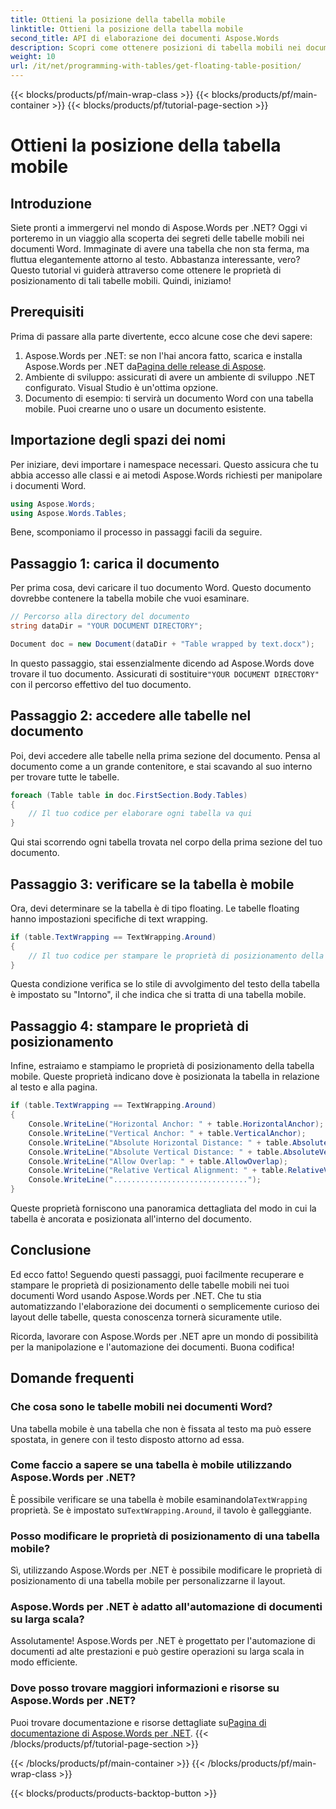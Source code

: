 ```yaml
---
title: Ottieni la posizione della tabella mobile
linktitle: Ottieni la posizione della tabella mobile
second_title: API di elaborazione dei documenti Aspose.Words
description: Scopri come ottenere posizioni di tabella mobili nei documenti Word usando Aspose.Words per .NET. Questa guida dettagliata, passo dopo passo, ti guiderà attraverso tutto ciò che devi sapere.
weight: 10
url: /it/net/programming-with-tables/get-floating-table-position/
---
```


{{< blocks/products/pf/main-wrap-class >}}
{{< blocks/products/pf/main-container >}}
{{< blocks/products/pf/tutorial-page-section >}}

# Ottieni la posizione della tabella mobile

## Introduzione

Siete pronti a immergervi nel mondo di Aspose.Words per .NET? Oggi vi porteremo in un viaggio alla scoperta dei segreti delle tabelle mobili nei documenti Word. Immaginate di avere una tabella che non sta ferma, ma fluttua elegantemente attorno al testo. Abbastanza interessante, vero? Questo tutorial vi guiderà attraverso come ottenere le proprietà di posizionamento di tali tabelle mobili. Quindi, iniziamo!

## Prerequisiti

Prima di passare alla parte divertente, ecco alcune cose che devi sapere:

1.  Aspose.Words per .NET: se non l'hai ancora fatto, scarica e installa Aspose.Words per .NET da[Pagina delle release di Aspose](https://releases.aspose.com/words/net/).
2. Ambiente di sviluppo: assicurati di avere un ambiente di sviluppo .NET configurato. Visual Studio è un'ottima opzione.
3. Documento di esempio: ti servirà un documento Word con una tabella mobile. Puoi crearne uno o usare un documento esistente. 

## Importazione degli spazi dei nomi

Per iniziare, devi importare i namespace necessari. Questo assicura che tu abbia accesso alle classi e ai metodi Aspose.Words richiesti per manipolare i documenti Word.

```csharp
using Aspose.Words;
using Aspose.Words.Tables;
```

Bene, scomponiamo il processo in passaggi facili da seguire.

## Passaggio 1: carica il documento

Per prima cosa, devi caricare il tuo documento Word. Questo documento dovrebbe contenere la tabella mobile che vuoi esaminare.

```csharp
// Percorso alla directory del documento
string dataDir = "YOUR DOCUMENT DIRECTORY";

Document doc = new Document(dataDir + "Table wrapped by text.docx");
```

 In questo passaggio, stai essenzialmente dicendo ad Aspose.Words dove trovare il tuo documento. Assicurati di sostituire`"YOUR DOCUMENT DIRECTORY"` con il percorso effettivo del tuo documento.

## Passaggio 2: accedere alle tabelle nel documento

Poi, devi accedere alle tabelle nella prima sezione del documento. Pensa al documento come a un grande contenitore, e stai scavando al suo interno per trovare tutte le tabelle.

```csharp
foreach (Table table in doc.FirstSection.Body.Tables)
{
    // Il tuo codice per elaborare ogni tabella va qui
}
```

Qui stai scorrendo ogni tabella trovata nel corpo della prima sezione del tuo documento.

## Passaggio 3: verificare se la tabella è mobile

Ora, devi determinare se la tabella è di tipo floating. Le tabelle floating hanno impostazioni specifiche di text wrapping.

```csharp
if (table.TextWrapping == TextWrapping.Around)
{
    // Il tuo codice per stampare le proprietà di posizionamento della tabella va qui
}
```

Questa condizione verifica se lo stile di avvolgimento del testo della tabella è impostato su "Intorno", il che indica che si tratta di una tabella mobile.

## Passaggio 4: stampare le proprietà di posizionamento

Infine, estraiamo e stampiamo le proprietà di posizionamento della tabella mobile. Queste proprietà indicano dove è posizionata la tabella in relazione al testo e alla pagina.

```csharp
if (table.TextWrapping == TextWrapping.Around)
{
    Console.WriteLine("Horizontal Anchor: " + table.HorizontalAnchor);
    Console.WriteLine("Vertical Anchor: " + table.VerticalAnchor);
    Console.WriteLine("Absolute Horizontal Distance: " + table.AbsoluteHorizontalDistance);
    Console.WriteLine("Absolute Vertical Distance: " + table.AbsoluteVerticalDistance);
    Console.WriteLine("Allow Overlap: " + table.AllowOverlap);
    Console.WriteLine("Relative Vertical Alignment: " + table.RelativeVerticalAlignment);
    Console.WriteLine("..............................");
}
```

Queste proprietà forniscono una panoramica dettagliata del modo in cui la tabella è ancorata e posizionata all'interno del documento.

## Conclusione

Ed ecco fatto! Seguendo questi passaggi, puoi facilmente recuperare e stampare le proprietà di posizionamento delle tabelle mobili nei tuoi documenti Word usando Aspose.Words per .NET. Che tu stia automatizzando l'elaborazione dei documenti o semplicemente curioso dei layout delle tabelle, questa conoscenza tornerà sicuramente utile.

Ricorda, lavorare con Aspose.Words per .NET apre un mondo di possibilità per la manipolazione e l'automazione dei documenti. Buona codifica!

## Domande frequenti

### Che cosa sono le tabelle mobili nei documenti Word?
Una tabella mobile è una tabella che non è fissata al testo ma può essere spostata, in genere con il testo disposto attorno ad essa.

### Come faccio a sapere se una tabella è mobile utilizzando Aspose.Words per .NET?
 È possibile verificare se una tabella è mobile esaminandola`TextWrapping` proprietà. Se è impostato su`TextWrapping.Around`, il tavolo è galleggiante.

### Posso modificare le proprietà di posizionamento di una tabella mobile?
Sì, utilizzando Aspose.Words per .NET è possibile modificare le proprietà di posizionamento di una tabella mobile per personalizzarne il layout.

### Aspose.Words per .NET è adatto all'automazione di documenti su larga scala?
Assolutamente! Aspose.Words per .NET è progettato per l'automazione di documenti ad alte prestazioni e può gestire operazioni su larga scala in modo efficiente.

### Dove posso trovare maggiori informazioni e risorse su Aspose.Words per .NET?
Puoi trovare documentazione e risorse dettagliate su[Pagina di documentazione di Aspose.Words per .NET](https://reference.aspose.com/words/net/).
{{< /blocks/products/pf/tutorial-page-section >}}

{{< /blocks/products/pf/main-container >}}
{{< /blocks/products/pf/main-wrap-class >}}

{{< blocks/products/products-backtop-button >}}
